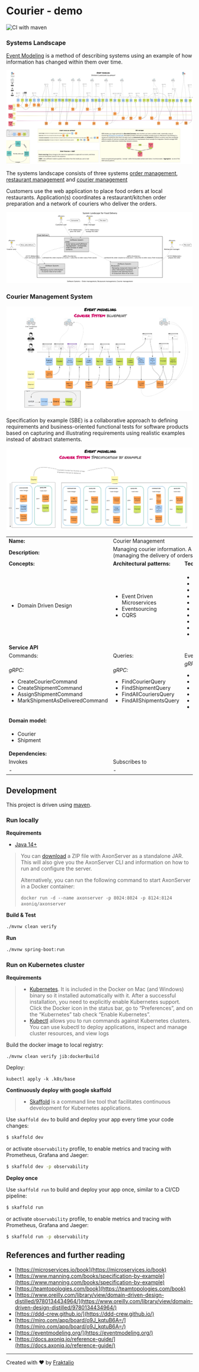 # Courier - demo

![CI with maven](https://github.com/fraktalio/courier-demo/workflows/CI%20with%20Maven%20-%20Test,%20Build%20and%20Publish/badge.svg)


### Systems Landscape
[Event Modeling](https://eventmodeling.org/) is a method of describing systems using an example of how information has changed within them over time.

![event modeling](.assets/event-model-systems-landscape.jpg)

The systems landscape consists of three systems [order management](https://github.com/fraktalio/order-demo), [restaurant management](https://github.com/fraktalio/restaurant-demo) and [courier management](https://github.com/fraktalio/courier-demo)

Customers use the web application to place food orders at local restaurants. Application(s) coordinates a restaurant/kitchen order preparation and a network of couriers who deliver the orders.

![landscape](.assets/landscapeViews.png)

### **Courier Management System**
![event modeling](.assets/event-model.jpg)

Specification by example (SBE) is a collaborative approach to defining requirements and business-oriented functional tests for software products based on capturing and illustrating requirements using realistic examples instead of abstract statements.

![spec by example](.assets/spec-by-example.jpg)


<table>
    <tr>
        <td><strong>Name:</strong></td>
        <td colspan="3">Courier Management</td>
    </tr>
    <tr>
        <td><strong>Description:</strong></td>
        <td colspan="3">Managing courier information. A courier view of an order (managing the delivery of orders).</td>
    </tr>
    <tr>
        <td><strong>Concepts:</strong></td>
        <td><strong>Architectural patterns:</strong></td>
        <td><strong>Technology:</strong></td>
    </tr>
    <tr>
        <td>
            <ul>
                <li>Domain Driven Design</li>
            </ul>
        </td>
        <td>
            <ul>
                <li>Event Driven Microservices</li>
                <li>Eventsourcing</li>
                <li>CQRS</li>
            </ul>
        </td>
        <td>
            <ul>
                <li>Java</li>
                <li>Axon</li>
                <li>Spring(Boot)</li>
                <li>SQL(Postgres)</li>
                <li>Docker</li>
                <li>Testcontainers</li>
                <li>Kubernetes</li>
                <li>Prometheus</li>
                <li>Grafana</li>
                <li>Jaeger</li>
            </ul>
        </td>
    </tr>
    <tr>
        <td colspan="3"><strong>Service API</strong></td>
    </tr>
     <tr>
        <td>Commands:</td>
        <td>Queries:</td>
        <td>Events published:</td>
    </tr>
    <tr>
        <td>
            <i>gRPC:</i>
            <ul>
                <li>CreateCourierCommand</li>
                <li>CreateShipmentCommand</li>
                <li>AssignShipmentCommand</li>
                <li>MarkShipmentAsDeliveredCommand</li>
            </ul>
        </td>
        <td>
            <i>gRPC:</i>
            <ul>
                <li>FindCourierQuery</li>
                <li>FindShipmentQuery</li>
                <li>FindAllCouriersQuery</li>
                <li>FindAllShipmentsQuery</li>
            </ul>
        </td>
        <td>
            <i>gRPC:</i>
            <ul>
                <li>CourierCreatedEvent</li>
                <li>ShipmentCreatedEvent</li>
                <li>ShipmentAssignedEvent</li>
                <li>ShipmentNotAssignedEvent</li>
                <li>ShipmentDeliveredEvent</li>
                <li>ShipmentExpiredEvent</li>
            </ul>
        </td>
    </tr>
    <tr>
        <td colspan="3"><strong>Domain model:</strong></td>
    </tr>
    <tr>
        <td colspan="3">
            <ul>
                <li>Courier</li>
                <li>Shipment</li>
            </ul>
        </td>
    </tr>
    <tr>
        <td colspan="3"><strong>Dependencies:</strong></td>
    </tr>
    <tr>
        <td colspan="1">Invokes</td>
        <td colspan="2">Subscribes to</td>
    </tr>
    <tr>
        <td colspan="1">
           -
        </td>
        <td colspan="2">
           -
        </td>
    </tr>
</table>

## Development

This project is driven using [maven].


### Run locally 

**Requirements**

- [Java 14+](https://adoptopenjdk.net/)

>You can [download](https://download.axoniq.io/axonserver/AxonServer.zip) a ZIP file with AxonServer as a standalone JAR. This will also give you the AxonServer CLI and information on how to run and configure the server.
>
>Alternatively, you can run the following command to start AxonServer in a Docker container:
>
>```
>docker run -d --name axonserver -p 8024:8024 -p 8124:8124 axoniq/axonserver
>```

**Build & Test**

```bash
./mvnw clean verify
```

**Run**

```bash
./mvnw spring-boot:run
```

### Run on Kubernetes cluster

**Requirements**

>- [Kubernetes](https://kubernetes.io/). It is included in the Docker on Mac (and Windows) binary so it installed automatically with it. After a successful installation, you need to explicitly enable Kubernetes support. Click the Docker icon in the status bar, go to “Preferences”, and on the “Kubernetes” tab check “Enable Kubernetes”.
>- [Kubectl](https://kubernetes.io/docs/tasks/tools/install-kubectl/) allows you to run commands against Kubernetes clusters. You can use kubectl to deploy applications, inspect and manage cluster resources, and view logs

Build the docker image to local registry:
```
./mvnw clean verify jib:dockerBuild
```

Deploy:
```
kubectl apply -k .k8s/base
```

**Continuously deploy with google skaffold**

>- [Skaffold](https://github.com/GoogleContainerTools/skaffold) is a command line tool that facilitates continuous development for Kubernetes applications.

Use `skaffold dev` to build and deploy your app every time your code changes:
```bash
$ skaffold dev
```
or activate `observability` profile, to enable metrics and tracing with Prometheus, Grafana and Jaeger:
```bash
$ skaffold dev -p observability
```
**Deploy once**

Use `skaffold run` to build and deploy your app once, similar to a CI/CD pipeline:
```bash
$ skaffold run
```
or activate `observability` profile, to enable metrics and tracing with Prometheus, Grafana and Jaeger:
```bash
$ skaffold run -p observability
```

## References and further reading

- [https://microservices.io/book](https://microservices.io/book)
- [https://www.manning.com/books/specification-by-example](https://www.manning.com/books/specification-by-example)
- [https://teamtopologies.com/book](https://teamtopologies.com/book)
- [https://www.oreilly.com/library/view/domain-driven-design-distilled/9780134434964/](https://www.oreilly.com/library/view/domain-driven-design-distilled/9780134434964/)
- [https://ddd-crew.github.io/](https://ddd-crew.github.io/)
- [https://miro.com/app/board/o9J_kqtuB6A=/](https://miro.com/app/board/o9J_kqtuB6A=/)
- [https://eventmodeling.org/](https://eventmodeling.org/)
- [https://docs.axoniq.io/reference-guide/](https://docs.axoniq.io/reference-guide/)
   
---
Created with :heart: by [Fraktalio](https://fraktalio.com/)

[maven]: https://maven.apache.org/
[kotlin]: https://kotlinlang.org/
[spring]: https://spring.io/
[axon]: https://axoniq.io/
[testcontainers]: https://www.testcontainers.org/
